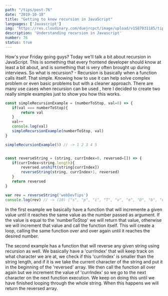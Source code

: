 ```yaml
---
path: "/tips/post-76"
date: "2019-10-18"
title: "Getting to know recursion in JavaScript"
languages: ['Javascript']
img: 'https://res.cloudinary.com/duejrcpct/image/upload/v1587031185/tips/76-1_xhiiil.png'
description: 'Understanding recursion in Javascript'
number: 76
status: true
---
```


How's your Friday going guys?
Today we'll talk a bit about recursion in JavaScript. This is something that every frontend developer should know at least a bit about, and is something that is very often brought up during interviews. So what is recursion? -
Recursion is basically when a function calls itself. That simple. Knowing how to use it can help solve complex problem or even basic problems but with a cleaner approach. There are many use cases when recursion can be used , here I decided to create two really simple examples just to show you how this works.

 ```javascript
const simpleRecursionExample = (numberToStop, val=0) => {
    if(val === numberToStop){
        return val
    }
    val++
    console.log(val)
    simpleRecursionExample(numberToStop, val)
}

simpleRecursionExample(5) // -> 1 2 3 4 5


const reverseString = (string, currIndex=0, reversed=[]) => {
    if(currIndex<string.length){
        reversed.unshift(string[currIndex])
        reverseString(string, currIndex+1, reversed)
    }
    return reversed
}

var rev = reverseString('webDevTips')
console.log(rev) // -> (10) ["s", "p", "i", "T", "v", "e", "D", "b", "e", "w"]
 ```

In the first example we basically have a function that will incremente a given value until it reaches the same value as the number passed as argument. If the value is equal to the 'numberToStop' we will return that value, otherwise we will increment that value and call the function itself. This will create a loop, calling the same function over and over again until it reaches the desired number.

The second example has a function that will reverse any given string using recursion as well. We basically have a 'currIndex' that will keep track on what character we are at, we check if this 'currIndex' is smaller than the string length, and if it is we take the current character of the string and put it in the beginning of the 'reversed' array. We then call the function all over again but we increment the value of 'currIndex' so we go to the next character on the next function execution. We keep on doing this until we have finished looping through the whole string. When this happens we will return the reversed array.